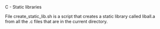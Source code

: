 C - Static libraries

File create_static_lib.sh is a script that creates a static library called liball.a from all the .c files that are in the current directory.


